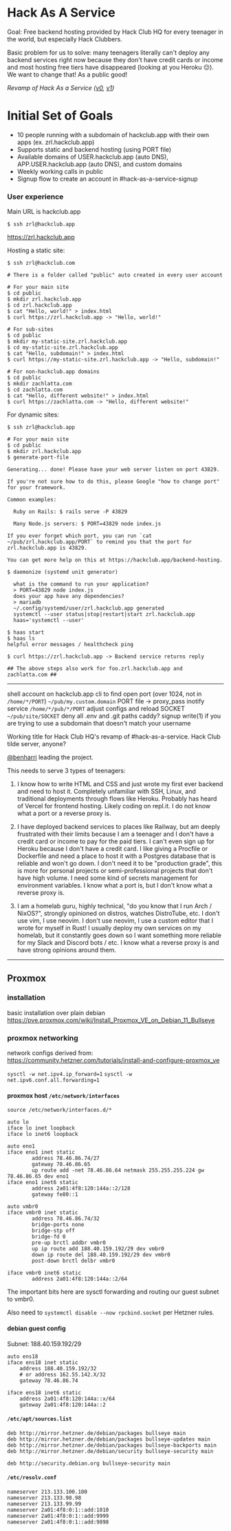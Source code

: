# Hack As A Service

Goal: Free backend hosting provided by Hack Club HQ for every teenager in the world, but especially Hack Clubbers.

Basic problem for us to solve: many teenagers literally can't deploy any backend services right now because they don't have credit cards or income and most hosting free tiers have disappeared (looking at you Heroku 😔). We want to change that! As a public good!

_Revamp of Hack As a Service ([v0](https://github.com/hackclub/hack-as-a-service-v0), [v1](https://github.com/hack-as-a-service))_

# Initial Set of Goals

- 10 people running with a subdomain of hackclub.app with their own apps (ex. zrl.hackclub.app)
- Supports static and backend hosting (using PORT file)
- Available domains of USER.hackclub.app (auto DNS), APP.USER.hackclub.app (auto DNS), and custom domains
- Weekly working calls in public
- Signup flow to create an account in #hack-as-a-service-signup

### User experience

Main URL is hackclub.app

    $ ssh zrl@hackclub.app

https://zrl.hackclub.app

Hosting a static site:

    $ ssh zrl@hackclub.com
    
    # There is a folder called "public" auto created in every user account
    
    # For your main site
    $ cd public
    $ mkdir zrl.hackclub.app
    $ cd zrl.hackclub.app
    $ cat "Hello, world!" > index.html
    $ curl https://zrl.hackclub.app -> "Hello, world!"
    
    # For sub-sites
    $ cd public
    $ mkdir my-static-site.zrl.hackclub.app
    $ cd my-static-site.zrl.hackclub.app
    $ cat "Hello, subdomain!" > index.html
    $ curl https://my-static-site.zrl.hackclub.app -> "Hello, subdomain!"
    
    # For non-hackclub.app domains
    $ cd public
    $ mkdir zachlatta.com
    $ cd zachlatta.com
    $ cat "Hello, different website!" > index.html
    $ curl https://zachlatta.com -> "Hello, different website!"
    
For dynamic sites:

    $ ssh zrl@hackclub.app
    
    # For your main site
    $ cd public
    $ mkdir zrl.hackclub.app
    $ generate-port-file
    
    Generating... done! Please have your web server listen on port 43829.
    
    If you're not sure how to do this, please Google "how to change port" for your framework.
    
    Common examples:

      Ruby on Rails: $ rails serve -P 43829
      
      Many Node.js servers: $ PORT=43829 node index.js

    If you ever forget which port, you can run `cat ~/pub/zrl.hackclub.app/PORT` to remind you that the port for zrl.hackclub.app is 43829.
    
    You can get more help on this at https://hackclub.app/backend-hosting.
    
    $ daemonize (systemd unit generator)

      what is the command to run your application?
      > PORT=43829 node index.js
      does your app have any dependencies?
      > mariadb
      ~/.config/systemd/user/zrl.hackclub.app generated
      systemctl --user status|stop|restart|start zrl.hackclub.app
      haas='systemctl --user'
      
    $ haas start
    $ haas ls
    helpful error messages / healthcheck ping
    
    $ curl https://zrl.hackclub.app -> Backend service returns reply
    
    ## The above steps also work for foo.zrl.hackclub.app and zachlatta.com ##

---

shell account on hackclub.app
cli to find open port (over 1024, not in `/home/*/PORT`)
`~/pub/my.custom.domain`
PORT file -> proxy_pass
inotify service `/home/*/pub/*/PORT` adjust configs and reload
SOCKET `~/pub/site/SOCKET`
deny all .env and .git paths
caddy?
signup
write(1) if you are trying to use a subdomain that doesn't match your username



Working title for Hack Club HQ's revamp of #hack-as-a-service. Hack Club tilde server, anyone?

[@benharri](https://github.com/benharri) leading the project.

This needs to serve 3 types of teenagers:

1. I know how to write HTML and CSS and just wrote my first ever backend and need to host it. Completely unfamiliar with SSH, Linux, and traditional deployments through flows like Heroku. Probably has heard of Vercel for frontend hosting. Likely coding on repl.it. I do not know what a port or a reverse proxy is.

2. I have deployed backend services to places like Railway, but am deeply frustrated with their limits because I am a teenager and I don't have a credit card or income to pay for the paid tiers. I can't even sign up for Heroku because I don't have a credit card. I like giving a Procfile or Dockerfile and need a place to host it with a Postgres database that is reliable and won't go down. I don't need it to be "production grade", this is more for personal projects or semi-professional projects that don't have high volume. I need some kind of secrets management for environment variables. I know what a port is, but I don't know what a reverse proxy is.

3. I am a homelab guru, highly technical, "do you know that I run Arch / NixOS?", strongly opinioned on distros, watches DistroTube, etc. I don't use vim, I use neovim. I don't use neovim, I use a custom editor that I wrote for myself in Rust! I usually deploy my own services on my homelab, but it constantly goes down so I want something more reliable for my Slack and Discord bots / etc. I know what a reverse proxy is and have strong opinions around them.

---

## Proxmox

### installation

basic installation over plain debian
https://pve.proxmox.com/wiki/Install_Proxmox_VE_on_Debian_11_Bullseye

### proxmox networking

network configs derived from:
https://community.hetzner.com/tutorials/install-and-configure-proxmox_ve

`sysctl -w net.ipv4.ip_forward=1`
`sysctl -w net.ipv6.conf.all.forwarding=1`

#### proxmox host `/etc/network/interfaces`
```
source /etc/network/interfaces.d/*

auto lo
iface lo inet loopback
iface lo inet6 loopback

auto eno1
iface eno1 inet static
        address 78.46.86.74/27
        gateway 78.46.86.65
        up route add -net 78.46.86.64 netmask 255.255.255.224 gw 78.46.86.65 dev eno1
iface eno1 inet6 static
        address 2a01:4f8:120:144a::2/128
        gateway fe80::1

auto vmbr0
iface vmbr0 inet static
        address 78.46.86.74/32
        bridge-ports none
        bridge-stp off
        bridge-fd 0
        pre-up brctl addbr vmbr0
        up ip route add 188.40.159.192/29 dev vmbr0
        down ip route del 188.40.159.192/29 dev vmbr0
        post-down brctl delbr vmbr0

iface vmbr0 inet6 static
        address 2a01:4f8:120:144a::2/64
```
The important bits here are sysctl forwarding and routing our guest subnet to vmbr0.

Also need to `systemctl disable --now rpcbind.socket` per Hetzner rules.

#### debian guest config

Subnet:	188.40.159.192/29

```
auto ens18
iface ens18 inet static
    address 188.40.159.192/32
    # or address 162.55.142.X/32
    gateway 78.46.86.74

iface ens18 inet6 static
    address 2a01:4f8:120:144a::x/64
    gateway 2a01:4f8:120:144a::2

```

#### `/etc/apt/sources.list`
```
deb http://mirror.hetzner.de/debian/packages bullseye main
deb http://mirror.hetzner.de/debian/packages bullseye-updates main
deb http://mirror.hetzner.de/debian/packages bullseye-backports main
deb http://mirror.hetzner.de/debian/security bullseye-security main

deb http://security.debian.org bullseye-security main
```

#### `/etc/resolv.conf`
```
nameserver 213.133.100.100
nameserver 213.133.98.98
nameserver 213.133.99.99
nameserver 2a01:4f8:0:1::add:1010
nameserver 2a01:4f8:0:1::add:9999
nameserver 2a01:4f8:0:1::add:9898
```


